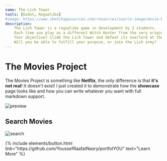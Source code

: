 ```yaml
---
name: The Lich Tower
tools: [Godot, Roguelike]
#image: https://www.sketchappsources.com/resources/source-image/movie-badges-jurajjurik.png
description: 
    The Lich Tower is a roguelike game in development by 2 students. 
    Each time you play as a different Witch Hunter from the very originally named Witch Hunters Guild. 
    Your objective? Climb the Lich Tower and defeat its overlord at the top. 
    Will you be able to fulfill your purpose, or join the Lich army? 
---
```


# The Movies Project

The Movies Project is something like **Netflix**, the only difference is that **it's not real**! It doesn't exist! I just created it to demonstrate how the **showcase** page looks like and how you can write whatever you want with full markdown support.

![preview](https://www.sketchappsources.com/resources/source-image/we-were-soldiers-landing-page-dbruggisser.jpg)

## Search Movies

![search](https://www.sketchappsources.com/resources/source-image/microsoft-windows-10-virtual-keyboard-diogo-sousa.png)

<p class="text-center">
{% include elements/button.html link="https://github.com/YoussefRaafatNasry/portfolYOU" text="Learn More" %}
</p>